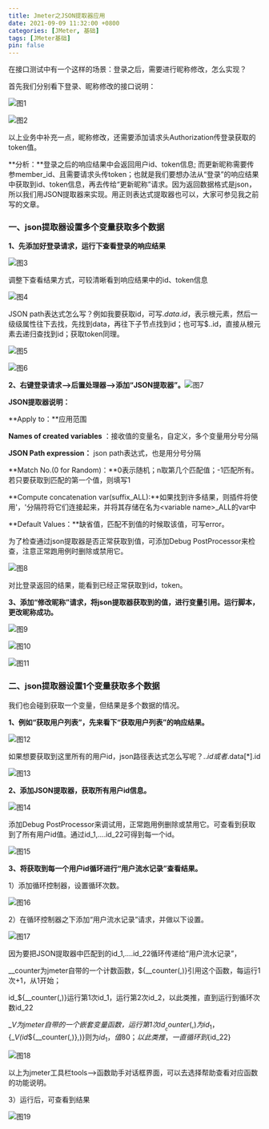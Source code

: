 ```yaml
---
title: Jmeter之JSON提取器应用
date: 2021-09-09 11:32:00 +0800
categories: [JMeter, 基础]
tags: [JMeter基础]
pin: false
---
```


在接口测试中有一个这样的场景：登录之后，需要进行昵称修改，怎么实现？

首先我们分别看下登录、昵称修改的接口说明：

![图1](https://cdn.jsdelivr.net/gh/3wsea/blog-images@master/commons/20210909/0909-8-1.png)

![图2](https://cdn.jsdelivr.net/gh/3wsea/blog-images@master/commons/20210909/0909-8-2.png)

以上业务中补充一点，昵称修改，还需要添加请求头Authorization传登录获取的token值。

**分析：**登录之后的响应结果中会返回用户id、token信息; 而更新昵称需要传参member\_id、且需要请求头传token；也就是我们要想办法从“登录”的响应结果中获取到id、token信息，再去传给“更新昵称”请求。因为返回数据格式是json，所以我们用JSON提取器来实现。用正则表达式提取器也可以，大家可参见我之前写的文章。

### **一、json提取器设置多个变量获取多个数据**

**1、先添加好登录请求，运行下查看登录的响应结果**

![图3](https://cdn.jsdelivr.net/gh/3wsea/blog-images@master/commons/20210909/0909-8-3.png)

调整下查看结果方式，可较清晰看到响应结果中的id、token信息

![图4](https://cdn.jsdelivr.net/gh/3wsea/blog-images@master/commons/20210909/0909-8-4.png)

JSON path表达式怎么写？例如我要获取id，可写$.data.id，$表示根元素，然后一级级属性往下去找，先找到data，再往下子节点找到id；也可写$..id，直接从根元素去递归查找到id；获取token同理。

![图5](https://cdn.jsdelivr.net/gh/3wsea/blog-images@master/commons/20210909/0909-8-5.png)

![图6](https://cdn.jsdelivr.net/gh/3wsea/blog-images@master/commons/20210909/0909-8-6.png)

**2、右键登录请求-->后置处理器-->添加“JSON提取器”。**![图7](https://cdn.jsdelivr.net/gh/3wsea/blog-images@master/commons/20210909/0909-8-7.png)

**JSON提取器说明：**

**Apply to：**应用范围

**Names of created variables** ：接收值的变量名，自定义，多个变量用分号分隔 

**JSON Path expression：** json path表达式，也是用分号分隔 

**Match No.(0 for Random)：**0表示随机；n取第几个匹配值；-1匹配所有。若只要获取到匹配的第一个值，则填写1

**Compute concatenation var(suffix\_ALL):**如果找到许多结果，则插件将使用'，'分隔符将它们连接起来，并将其存储在名为\<variable name\>_ALL的var中

**Default Values：**缺省值，匹配不到值的时候取该值，可写error。

为了检查通过json提取器是否正常获取到值，可添加Debug PostProcessor来检查，注意正常跑用例时删除或禁用它。

![图8](https://cdn.jsdelivr.net/gh/3wsea/blog-images@master/commons/20210909/0909-8-8.png)

对比登录返回的结果，能看到已经正常获取到id，token。

**3、添加“修改昵称”请求，将json提取器获取到的值，进行变量引用。运行脚本，更改昵称成功。**

![图9](https://cdn.jsdelivr.net/gh/3wsea/blog-images@master/commons/20210909/0909-8-9.png)

![图10](https://cdn.jsdelivr.net/gh/3wsea/blog-images@master/commons/20210909/0909-8-10.png)

![图11](https://cdn.jsdelivr.net/gh/3wsea/blog-images@master/commons/20210909/0909-8-11.png)

### **二、json提取器设置1个变量获取多个数据**

我们也会碰到获取一个变量，但结果是多个数据的情况。

**1、例如“获取用户列表”，先来看下“获取用户列表”的响应结果。**

![图12](https://cdn.jsdelivr.net/gh/3wsea/blog-images@master/commons/20210909/0909-8-12.png)

如果想要获取到这里所有的用户id，json路径表达式怎么写呢？$..id或者$.data\[\*\].id

![图13](https://cdn.jsdelivr.net/gh/3wsea/blog-images@master/commons/20210909/0909-8-13.png)

**2、添加JSON提取器，获取所有用户id信息。**

![图14](https://cdn.jsdelivr.net/gh/3wsea/blog-images@master/commons/20210909/0909-8-14.png)

添加Debug PostProcessor来调试用，正常跑用例删除或禁用它。可查看到获取到了所有用户id值。通过id\_1,....id\_22可得到每一个id。

![图15](https://cdn.jsdelivr.net/gh/3wsea/blog-images@master/commons/20210909/0909-8-15.png)

**3、将获取到每一个用户id循环进行“用户流水记录”查看结果。**

1）添加循环控制器，设置循环次数。

![图16](https://cdn.jsdelivr.net/gh/3wsea/blog-images@master/commons/20210909/0909-8-16.png)

2）在循环控制器之下添加“用户流水记录”请求，并做以下设置。

![图17](https://cdn.jsdelivr.net/gh/3wsea/blog-images@master/commons/20210909/0909-8-17.png)

因为要把JSON提取器中匹配到的id_1,....id_22循环传递给“用户流水记录”，

__counter为jmeter自带的一个计数函数，${__counter(,)}引用这个函数，每运行1次+1，从1开始；

id_${__counter(,)}运行第1次id_1，运行第2次id_2，以此类推，直到运行到循环次数id_22

__V为jmeter自带的一个嵌套变量函数，运行第1次id_${__counter(,)}为id_1，${__V(id_${__counter(,)},)}则为${id_1}，值80；以此类推，一直循环到${id_22}

![图18](https://cdn.jsdelivr.net/gh/3wsea/blog-images@master/commons/20210909/0909-8-18.png)

以上为jmeter工具栏tools-->函数助手对话框界面，可以去选择帮助查看对应函数的功能说明。

3）运行后，可查看到结果

![图19](https://cdn.jsdelivr.net/gh/3wsea/blog-images@master/commons/20210909/0909-8-19.png)